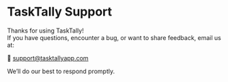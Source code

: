 # TaskTally Support

Thanks for using TaskTally!  
If you have questions, encounter a bug, or want to share feedback, email us at:

📧 [support@tasktallyapp.com](mailto:support@tasktallyapp.com)

We’ll do our best to respond promptly.
